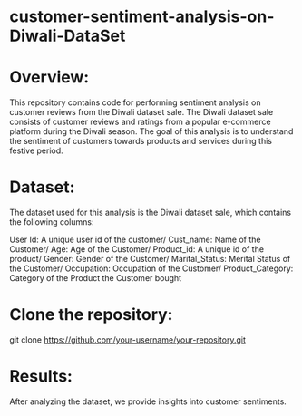 # customer-sentiment-analysis-on-Diwali-DataSet
# Overview:
This repository contains code for performing sentiment analysis on customer reviews from the Diwali dataset sale. The Diwali dataset sale consists of customer reviews and ratings from a popular e-commerce platform during the Diwali season. The goal of this analysis is to understand the sentiment of customers towards products and services during this festive period.


# Dataset:
The dataset used for this analysis is the Diwali dataset sale, which contains the following columns:

User Id: A unique user id of the customer/
Cust_name: Name of the Customer/
Age: Age of the Customer/
Product_id: A unique id of the product/
Gender: Gender of the Customer/
Marital_Status: Merital Status of the Customer/
Occupation: Occupation of the Customer/
Product_Category: Category of the Product the Customer bought


# Clone the repository:
git clone https://github.com/your-username/your-repository.git

# Results:
After analyzing the dataset, we provide insights into customer sentiments.
